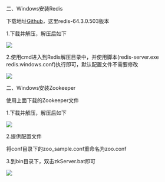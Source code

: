 二、Windows安装Redis

下载地址[Github](https://github.com/MSOpenTech/redis/releases)，这里redis-64.3.0.503版本

1.下载并解压，解压后如下

![](/assets/redis01.png)

2.使用cmd进入到Redis解压目录中，并使用脚本(redis-server.exe  redis.windows.conf)执行即可，默认配置文件不需要修改

![](/assets/redis02.png)


二、Windows安装Zookeeper

使用上面下载的Zookeeper文件

1.下载并解压，解压后如下

![](/assets/zookeeper01.png)

2.提供配置文件

将conf目录下的zoo_sample.conf重命名为zoo.conf

3.到bin目录下，双击zkServer.bat即可

![](/assets/zookeeper02.png)

